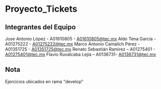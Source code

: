 # Proyecto_Tickets
## Integrantes del Equipo
Jose Antonio López - A01610805 - A01610805@tec.mx
Aldo Tena García - A01275222 - A01275222@tec.mx
Marco Antonio Camalich Pérez - A01351725 - A01351725@tec.mx
Renato Sebastián Ramirez – A01275401 - A01275401@tec.mx
Flavio Ruvalcaba Lejia – A0136731- A0136731@tec.mx 
## Nota
Ejercicios ubicados en rama "develop"

